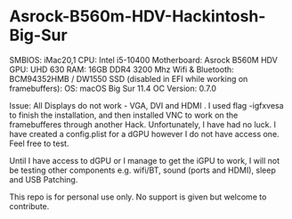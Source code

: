 # Asrock-B560m-HDV-Hackintosh-Big-Sur


SMBIOS: iMac20,1
CPU: Intel i5-10400
Motherboard: Asrock B560M HDV
GPU: UHD 630
RAM: 16GB DDR4 3200 Mhz
Wifi & Bluetooth: BCM94352HMB / DW1550 SSD (disabled in EFI while working on framebuffers):
OS: macOS Big Sur 11.4
OC Version: 0.7.0

Issue: All Displays do not work - VGA, DVI and HDMI .  I used flag -igfxvesa to finish the installation, and then installed VNC to work on the framebufferes through another Hack.  Unfortunately, I have had no luck.  I have created a config.plist for a dGPU however I do not have access one.  Feel free to test.

Until I have access to dGPU or I manage to get the iGPU to work, I will not be testing other components e.g. wifi/BT, sound (ports and HDMI), sleep and USB Patching. 

This repo is for personal use only. No support is given but welcome to contribute.
